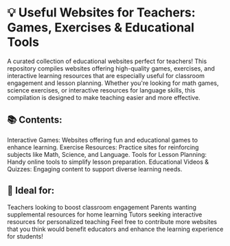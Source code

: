 # 💡 Useful Websites for Teachers: Games, Exercises & Educational Tools
A curated collection of educational websites perfect for teachers! This repository compiles websites offering high-quality games, exercises, and interactive learning resources that are especially useful for classroom engagement and lesson planning. Whether you're looking for math games, science exercises, or interactive resources for language skills, this compilation is designed to make teaching easier and more effective.

## 📚 Contents:
Interactive Games: Websites offering fun and educational games to enhance learning.
Exercise Resources: Practice sites for reinforcing subjects like Math, Science, and Language.
Tools for Lesson Planning: Handy online tools to simplify lesson preparation.
Educational Videos & Quizzes: Engaging content to support diverse learning needs.
## 🎯 Ideal for:
Teachers looking to boost classroom engagement
Parents wanting supplemental resources for home learning
Tutors seeking interactive resources for personalized teaching
Feel free to contribute more websites that you think would benefit educators and enhance the learning experience for students!
